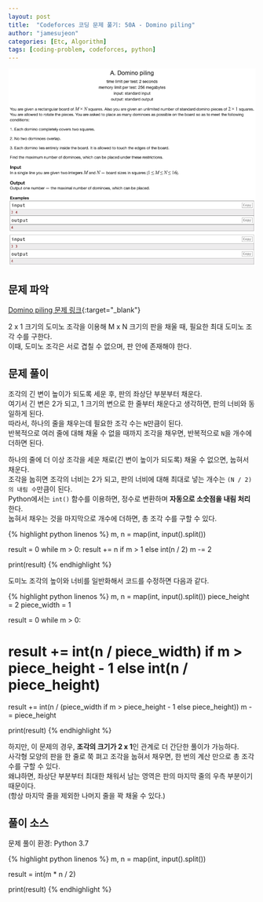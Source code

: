```yaml
---
layout: post
title:  "Codeforces 코딩 문제 풀기: 50A - Domino piling"
author: "jamesujeon"
categories: [Etc, Algorithm]
tags: [coding-problem, codeforces, python]
---
```


![50A - Domino piling](assets/codeforces_50a_domino_piling.png "50A - Domino piling")

## 문제 파악

[Domino piling 문제 링크](http://codeforces.com/problemset/problem/50/A){:target="_blank"}

2 x 1 크기의 도미노 조각을 이용해 M x N 크기의 판을 채울 때, 필요한 최대 도미노 조각 수를 구한다.  
이때, 도미노 조각은 서로 겹칠 수 없으며, 판 안에 존재해야 한다.

## 문제 풀이

조각의 긴 변이 높이가 되도록 세운 후, 판의 좌상단 부분부터 채운다.  
여기서 긴 변은 2가 되고, 1 크기의 변으로 한 줄부터 채운다고 생각하면, 판의 너비와 동일하게 된다.  
따라서, 하나의 줄을 채우는데 필요한 조각 수는 `N`만큼이 된다.  
반복적으로 여러 줄에 대해 채울 수 없을 때까지 조각을 채우면, 반복적으로 `N`을 개수에 더하면 된다.

하나의 줄에 더 이상 조각을 세운 채로(긴 변이 높이가 되도록) 채울 수 없으면, 눕혀서 채운다.  
조각을 눕히면 조각의 너비는 2가 되고, 판의 너비에 대해 최대로 넣는 개수는 `(N / 2)의 내림 수`만큼이 된다.  
Python에서는 `int()` 함수를 이용하면, 정수로 변환하며 **자동으로 소숫점을 내림 처리**한다.  
눕혀서 채우는 것을 마지막으로 개수에 더하면, 총 조각 수를 구할 수 있다.

{% highlight python linenos %}
m, n = map(int, input().split())

result = 0
while m > 0:
  result += n if m > 1 else int(n / 2)
  m -= 2

print(result)
{% endhighlight %}

도미노 조각의 높이와 너비를 일반화해서 코드를 수정하면 다음과 같다.

{% highlight python linenos %}
m, n = map(int, input().split())
piece_height = 2
piece_width = 1

result = 0
while m > 0:
  # result += int(n / piece_width) if m > piece_height - 1 else int(n / piece_height)
  result += int(n / (piece_width if m > piece_height - 1 else piece_height))
  m -= piece_height

print(result)
{% endhighlight %}

하지만, 이 문제의 경우, **조각의 크기가 2 x 1**인 관계로 더 간단한 풀이가 가능하다.  
사각형 모양의 판을 한 줄로 쭉 펴고 조각을 눕혀서 채우면, 한 번의 계산 만으로 총 조각 수를 구할 수 있다.  
왜냐하면, 좌상단 부분부터 최대한 채워서 남는 영역은 판의 마지막 줄의 우측 부분이기 때문이다.  
(항상 마지막 줄을 제외한 나머지 줄을 꽉 채울 수 있다.)

## 풀이 소스

문제 풀이 환경: Python 3.7

{% highlight python linenos %}
m, n = map(int, input().split())

result = int(m * n / 2)

print(result)
{% endhighlight %}
